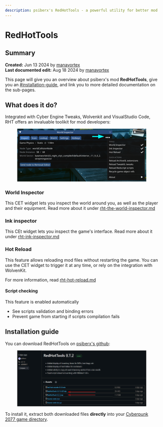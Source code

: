 ```yaml
---
description: psiberx's RedHotTools - a powerful utility for better mod development
---
```


# RedHotTools

## Summary

**Created:** Jun 13 2024 by [manavortex](https://app.gitbook.com/u/NfZBoxGegfUqB33J9HXuCs6PVaC3 "mention")\
**Last documented edit:** Aug 18 2024 by [manavortex](https://app.gitbook.com/u/NfZBoxGegfUqB33J9HXuCs6PVaC3 "mention")

This page will give you an overview about psiberx's mod **RedHotTools**, give you an [#installation-guide](./#installation-guide "mention"), and link you to more detailed documentation on the sub-pages.

## What does it do?

Integrated with Cyber Engine Tweaks, Wolvenkit and VisualStudio Code, RHT offers an invaluable toolikit for mod developers:

<figure><img src="../../../.gitbook/assets/rht_settings.png" alt=""><figcaption></figcaption></figure>

### World Inspector

This CET widget lets you inspect the world around you, as well as the player and their equipment. Read more about it under [rht-the-world-inspector.md](rht-the-world-inspector.md "mention")

### Ink inspector

This CEt widget lets you inspect the game's interface. Read more about it under [rht-ink-inspector.md](rht-ink-inspector.md "mention")

### Hot Reload

This feature allows reloading mod files without restarting the game. You can use the CET widget to trigger it at any time, or rely on the integration with WolvenKit.

For more information, read [rht-hot-reload.md](rht-hot-reload.md "mention")

#### Script checking

This feature is enabled automatically

* See scripts validation and binding errors
* Prevent game from starting if scripts compilation fails

## Installation guide

You can download RedHotTools on [psiberx's github](https://github.com/psiberx/cp2077-red-hot-tools/releases):

<figure><img src="../../../.gitbook/assets/install_redhottools.png" alt=""><figcaption></figcaption></figure>

To install it, extract both downloaded files **directly** into your [Cyberpunk 2077 game directory](../../../for-mod-users/users-modding-cyberpunk-2077/the-cyberpunk-2077-game-directory/).

